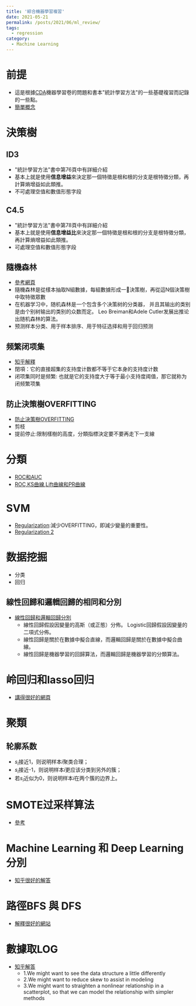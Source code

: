 ```yaml
---
title: '綜合機器學習複習'
date: 2021-05-21
permalink: /posts/2021/06/ml_review/
tags:
  - regression
category:
  - Machine Learning
---
```



# 前提

- 這是根據[CDA](https://edu.cda.cn/my/course/2783)機器學習卷的問題和書本"統計學習方法"的一些基礎複習而記錄的一些點。
- [簡單概念](https://buzzorange.com/techorange/2019/08/13/machine-learning-algorithm-collection/)

# 決策樹
## ID3
- "統計學習方法"書中第76頁中有詳細介紹
- 基本上就是使用**信息增益**來決定那一個特徵是根和根的分支是根特徵分類，再計算熵增益如此類推。
- 不可處理空值和數值形態字段

## C4.5
- "統計學習方法"書中第78頁中有詳細介紹
- 基本上就是使用**信息增益比**來決定那一個特徵是根和根的分支是根特徵分類，再計算熵增益如此類推。
- 可處理空值和數值形態字段


## 隨機森林
- [參考網頁](https://easyai.tech/ai-definition/random-forest/)
- 隨機森林是從樣本抽取N組數據，每組數據形成一𢒙決策樹，再從這N個決策樹中取特徵眾數
- 在机器学习中，随机森林是一个包含多个决策树的分类器， 并且其输出的类别是由个别树输出的类别的众数而定。 Leo Breiman和Adele Cutler发展出推论出随机森林的算法。
- 预测样本分类、用于样本排序、用于特征选择和用于回归预测

## 频繁闭项集
- [知乎解釋](https://www.zhihu.com/question/20177381)
- 閉項：它的直接超集的支持度计数都不等于它本身的支持度计数
- 闭项集同时是频繁: 也就是它的支持度大于等于最小支持度阈值，那它就称为闭频繁项集

##  防止決策樹OVERFITTING
- [防止決策樹OVERFITTING](https://www.cnblogs.com/shayue/p/jue-ce-shu-fang-zhi-guo-ni-he.html)
- 剪枝
- 提前停止:限制樣樹的高度，分類指標決定要不要再走下一支線


# 分類
- [ROC和AUC](https://easyai.tech/ai-definition/accuracy-precision-recall-f1-roc-auc/)
- [ROC,KS曲線,Lift曲線和PR曲線](https://zhuanlan.zhihu.com/p/39435695)


# SVM


- [Regularization](https://www.cnblogs.com/jianxinzhou/p/4083921.html):減少OVERFITTING，即減少變量的重要性。 
- [Regularization 2](https://allen108108.github.io/blog/2019/10/22/L1%20,%20L2%20Regularization%20%E5%88%B0%E5%BA%95%E6%AD%A3%E5%89%87%E5%8C%96%E4%BA%86%E4%BB%80%E9%BA%BC%20_/)

# 数据挖掘
- 分类
- 回归

## 線性回歸和邏輯回歸的相同和分別
- [線性回歸和邏輯回歸分別](https://tw.ec-europe.org/669098-what-is-the-difference-between-XGLTXI)
  - 線性回歸假設因變量的高斯（或正態）分佈。 Logistic回歸假設因變量的二項式分佈。
  - 線性回歸是關於在數據中擬合直線，而邏輯回歸是關於在數據中擬合曲線。
  - 線性回歸是機器學習的回歸算法，而邏輯回歸是機器學習的分類算法。
#  岭回归和lasso回归

- [講得很好的網頁](https://www.cnblogs.com/wuliytTaotao/p/10837533.html)


# 聚類
 
## 轮廓系数
- $s_i$接近1，则说明样本$i$聚类合理；
- $s_i$接近-1，则说明样本$i$更应该分类到另外的簇；
- 若$s_i$近似为0，则说明样本$i$在两个簇的边界上。

# SMOTE过采样算法

- [參考](https://www.cnblogs.com/Determined22/p/5772538.html)

# Machine Learning 和 Deep Learning 分別
- [知乎很好的解答](https://www.zhihu.com/question/41268372)


#  路徑BFS 與 DFS

- [解釋很好的網站](https://zhuanlan.zhihu.com/p/346666812)

# 數據取LOG

- [知乎解答](https://www.zhihu.com/question/22012482)
  - 1.We might want to see the data structure a little differently
  - 2.We might want to reduce skew to assist in modeling 
  - 3.We might want to straighten a nonlinear relationship in a scatterplot, so that we can model the relationship with simpler methods
